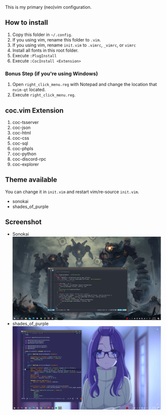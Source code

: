 This is my primary (neo)vim configuration.

## How to install
1. Copy this folder in `~/.config`.
2. If you using vim, rename this folder to `.vim`.
3. If you using vim, rename `init.vim` to `.vimrc`, `_vimrc`, or `vimrc`
4. Install all fonts in this root folder.
5. Execute `:PlugInstall`
6. Execute `:CocInstall <Extension>`

### Bonus Step (if you're using Windows)
1. Open `right_click_menu.reg` with Notepad and change the location that `nvim-qt` located.
2. Execute `right_click_menu.reg`.

## coc.vim Extension
1. coc-tsserver
2. coc-json
3. coc-html
4. coc-css
5. coc-sql
6. coc-phpls
7. coc-python
8. coc-discord-rpc
9. coc-explorer

## Theme available
You can change it in `init.vim` and restart vim/re-source `init.vim`.

- sonokai
- shades_of_purple

## Screenshot
- Sonokai
![Sonokai](./screenshot/sonokai.png)
- shades_of_purple
![shades_of_purple](./screenshot/shades_of_purples.png)

